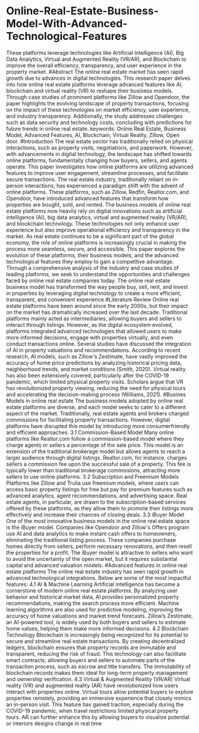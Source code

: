 # Online-Real-Estate-Business-Model-With-Advanced-Technological-Features
These platforms leverage technologies like Artificial Intelligence (AI), Big Data Analytics, Virtual and Augmented Reality (VR/AR), and Blockchain to improve the overall efficiency, transparency, and user experience in the property market.
#Abstract
The online real estate market has seen rapid growth due to advances in digital technologies. This research 
paper delves into how online real estate platforms leverage advanced features like AI, blockchain and virtual 
reality (VR).to reshape their business models. Through case studies of prominent platforms like Zillow and 
Opendoor, the paper highlights the evolving landscape of property transactions, focusing on the impact of these 
technologies on market efficiency, user experience, and industry transparency. Additionally, the study 
addresses challenges such as data security and technology costs, concluding with predictions for future trends 
in online real estate.
keywords: Online Real Estate, Business Model, Advanced Features, AI, Blockchain, Virtual Reality, Zillow, Open
door.
#Introduction
The real estate sector has traditionally relied on physical interactions, such as property visits, negotiations, and 
paperwork. However, with advancements in digital technology, the landscape has shifted towards online 
platforms, fundamentally changing how buyers, sellers, and agents operate. This paper investigates how online 
platforms are utilizing advanced features to improve user engagement, streamline processes, and facilitate 
secure transactions.
The real estate industry, traditionally reliant on in-person interactions, has experienced a paradigm shift with 
the advent of online platforms. These platforms, such as Zillow, Redfin, Realtor.com, and Opendoor, have 
introduced advanced features that transform how properties are bought, sold, and rented. The business models 
of online real estate platforms now heavily rely on digital innovations such as artificial intelligence (AI), big 
data analytics, virtual and augmented reality (VR/AR), and blockchain technology. These technologies not only 
enhance user experience but also improve operational efficiency and transparency in the market.
As real estate continues to be a significant part of the global economy, the role of online platforms is 
increasingly crucial in making the process more seamless, secure, and accessible. This paper explores the 
evolution of these platforms, their business models, and the advanced technological features they employ to 
gain a competitive advantage. Through a comprehensive analysis of the industry and case studies of leading 
platforms, we seek to understand the opportunities and challenges faced by online real estate companies today.
The online real estate business model has transformed the way people buy, sell, rent, and invest in properties 
by leveraging digital technology to create a more efficient, transparent, and convenient experience
#Literature Review
Online real estate platforms have been around since the early 2000s, but their impact on the market has 
dramatically increased over the last decade. Traditional platforms mainly acted as intermediaries, allowing 
buyers and sellers to interact through listings. However, as the digital ecosystem evolved, platforms integrated 
advanced technologies that allowed users to make more informed decisions, engage with properties virtually, 
and even conduct transactions online.
Several studies have discussed the integration of AI in property valuations and recommendations. According to 
recent research, AI models, such as Zillow's Zestimate, have vastly improved the accuracy of home price 
predictions by analyzing historical pricing data, neighborhood trends, and market conditions (Smith, 2020). 
Virtual reality has also been extensively covered, particularly after the COVID-19 pandemic, which limited 
physical property visits. Scholars argue that VR has revolutionized property viewing, reducing the need for 
physical tours and accelerating the decision-making process (Williams, 2021).
#Busines Models in online real estate
The business models adopted by online real estate platforms are diverse, and each model seeks to cater to a 
different aspect of the market. Traditionally, real estate agents and brokers charged commissions for facilitating 
property transactions. However, digital platforms have disrupted this model by introducing more consumerfriendly and efficient approaches.
3.1 Commission-Based Model
Many online platforms like Realtor.com follow a commission-based model where they charge agents or sellers a 
percentage of the sale price. This model is an extension of the traditional brokerage model but allows agents to 
reach a larger audience through digital listings. Realtor.com, for instance, charges sellers a commission fee upon 
the successful sale of a property. This fee is typically lower than traditional brokerage commissions, attracting 
more sellers to use online platforms.
3.2 Subscription and Freemium Models
Platforms like Zillow and Trulia use freemium models, where users can access basic property listings for free 
but pay for premium features such as advanced analytics, agent recommendations, and advertising space. Real 
estate agents, in particular, are drawn to the subscription-based services offered by these platforms, as they 
allow them to promote their listings more effectively and increase their chances of closing deals.
3.3 iBuyer Model
One of the most innovative business models in the online real estate space is the iBuyer model. Companies like 
Opendoor and Zillow's Offers program use AI and data analytics to make instant cash offers to homeowners, 
eliminating the traditional listing process. These companies purchase homes directly from sellers, perform 
necessary renovations, and then resell the properties for a profit. The iBuyer model is attractive to sellers who 
want to avoid the uncertainty of the open market, but it requires substantial capital and advanced valuation 
models.
#Advanced features in online real estate platforms
The online real estate industry has seen rapid growth in advanced technological integrations. Below are some 
of the most impactful features:
4.1 AI & Machine Learning
Artificial intelligence has become a cornerstone of modern online real estate platforms. By analyzing user 
behavior and historical market data, AI provides personalized property recommendations, making the search 
process more efficient. Machine learning algorithms are also used for predictive modeling, improving the 
accuracy of home valuations and market trend forecasts. Zillow’s Zestimate, an AI-powered tool, is widely used 
by both buyers and sellers to estimate home values, helping them make more informed decisions.
4.2 Blockchain Technology
Blockchain is increasingly being recognized for its potential to secure and streamline real estate transactions. 
By creating decentralized ledgers, blockchain ensures that property records are immutable and transparent, 
reducing the risk of fraud. This technology can also facilitate smart contracts, allowing buyers and sellers to 
automate parts of the transaction process, such as escrow and title transfers. The immutability of blockchain 
records makes them ideal for long-term property management and ownership verification.
4.3 Virtual & Augmented Reality (VR/AR)
Virtual reality (VR) and augmented reality (AR) have revolutionized how users interact with properties online. 
Virtual tours allow potential buyers to explore properties remotely, providing an immersive experience that 
closely mimics an in-person visit. This feature has gained traction, especially during the COVID-19 pandemic, 
when travel restrictions limited physical property tours. AR can further enhance this by allowing buyers to 
visualize potential or interiors designs change in real time
